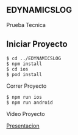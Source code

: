 ## EDYNAMICSLOG
Prueba Tecnica

## Iniciar Proyecto

```
$ cd ../EDYNAMICSLOG
$ npm install
$ cd ios
$ pod install
```

Correr Proyecto

```
$ npm run ios
$ npm run android

```

Video Proyecto

[Presentacion](https://streamable.com/l6u48v?src=player-page-share)
